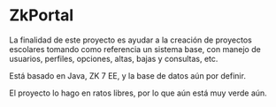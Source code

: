 ZkPortal
===================
La finalidad de este proyecto es ayudar a la creación de proyectos escolares tomando como referencia un sistema base, con manejo de usuarios, perfiles, opciones, altas, bajas y consultas, etc.

Está basado en Java, ZK 7 EE, y la base de datos aún por definir.

El proyecto lo hago en ratos libres, por lo que aún está muy verde aún.
